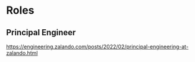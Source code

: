 # Roles

## Principal Engineer
https://engineering.zalando.com/posts/2022/02/principal-engineering-at-zalando.html
